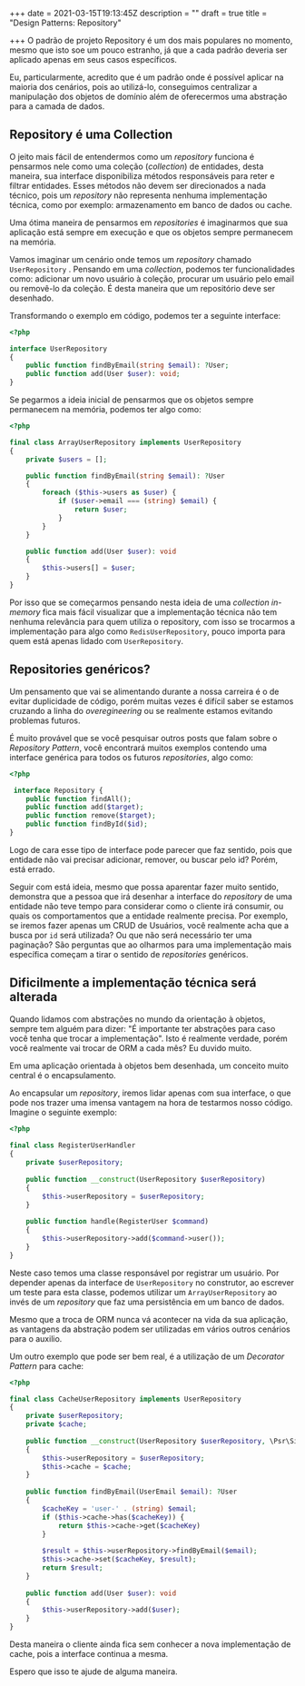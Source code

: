 +++
date = 2021-03-15T19:13:45Z
description = ""
draft = true
title = "Design Patterns: Repository"

+++
O padrão de projeto Repository é um dos mais populares no momento, mesmo que isto soe um pouco estranho, já que a cada padrão deveria ser aplicado apenas em seus casos específicos.

Eu, particularmente, acredito que é um padrão onde é possível aplicar na maioria dos cenários, pois ao utilizá-lo, conseguimos centralizar a manipulação dos objetos de domínio além de oferecermos uma abstração para a camada de dados.

## Repository é uma Collection

O jeito mais fácil de entendermos como um _repository_ funciona é pensarmos nele como uma coleção (_collection_) de entidades, desta maneira, sua interface disponibiliza métodos responsáveis para reter e filtrar entidades. Esses métodos não devem ser direcionados a nada técnico, pois um _repository_ não representa nenhuma implementação técnica, como por exemplo: armazenamento em banco de dados ou cache.

Uma ótima maneira de pensarmos em _repositories_ é imaginarmos que sua aplicação está sempre em execução e que os objetos sempre permanecem na memória.

Vamos imaginar um cenário onde temos um _repository_ chamado `UserRepository` . Pensando em uma _collection_, podemos ter funcionalidades como: adicionar um novo usuário à coleção, procurar um usuário pelo email ou removê-lo da coleção. É desta maneira que um repositório deve ser desenhado. 

Transformando o exemplo em código, podemos ter a seguinte interface:

```php
<?php

interface UserRepository
{
    public function findByEmail(string $email): ?User;
    public function add(User $user): void;
}
```

Se pegarmos a ideia inicial de pensarmos que os objetos sempre permanecem na memória, podemos ter algo como:

```php
<?php

final class ArrayUserRepository implements UserRepository
{
    private $users = [];

    public function findByEmail(string $email): ?User
    {
        foreach ($this->users as $user) {
            if ($user->email === (string) $email) {
                return $user;
            }
        }
    }

    public function add(User $user): void
    {
        $this->users[] = $user;
    }
}
```

Por isso que se começarmos pensando nesta ideia de uma _collection_ _in-memory_ fica mais fácil visualizar que a implementação técnica não tem nenhuma relevância para quem utiliza o repository, com isso se trocarmos a implementação para algo como `RedisUserRepository`, pouco importa para quem está apenas lidado com `UserRepository`.

## Repositories genéricos?

Um pensamento que vai se alimentando durante a nossa carreira é o de evitar duplicidade de código, porém muitas vezes é difícil saber se estamos cruzando a linha do _overegineering_ ou se realmente estamos evitando problemas futuros.

É muito provável que se você pesquisar outros posts que falam sobre o _Repository Pattern_, você encontrará muitos exemplos contendo uma interface genérica para todos os futuros _repositories_, algo como:

```php
<?php

 interface Repository {
    public function findAll();
    public function add($target);
    public function remove($target);
    public function findById($id);
}
```

Logo de cara esse tipo de interface pode parecer que faz sentido, pois que entidade não vai precisar adicionar, remover, ou buscar pelo id? Porém, está errado.

Seguir com está ideia, mesmo que possa aparentar fazer muito sentido, demonstra que a pessoa que irá desenhar a interface do _repository_ de uma entidade não teve tempo para considerar como o cliente irá consumir, ou quais os comportamentos que a entidade realmente precisa. Por exemplo, se iremos fazer apenas um CRUD de Usuários, você realmente acha que a busca por `id` será utilizada? Ou que não será necessário ter uma paginação? São perguntas que ao olharmos para uma implementação mais específica começam a tirar o sentido de _repositories_ genéricos.

## Dificilmente a implementação técnica será alterada

Quando lidamos com abstrações no mundo da orientação à objetos, sempre tem alguém para dizer: "É importante ter abstrações para caso você tenha que trocar a implementação". Isto é realmente verdade, porém você realmente vai trocar de ORM a cada mês? Eu duvido muito.

Em uma aplicação orientada à objetos bem desenhada, um conceito muito central é o encapsulamento.

Ao encapsular um _repository_, iremos lidar apenas com sua interface, o que pode nos trazer uma imensa vantagem na hora de testarmos nosso código. Imagine o seguinte exemplo:

```php
<?php
    
final class RegisterUserHandler
{
    private $userRepository;
    
    public function __construct(UserRepository $userRepository)
    {
        $this->userRepository = $userRepository;
    }
        
    public function handle(RegisterUser $command)
    {
        $this->userRepository->add($command->user());
    }
}
```

Neste caso temos uma classe responsável por registrar um usuário. Por depender apenas da interface de `UserRepository` no construtor, ao escrever um teste para esta classe, podemos utilizar um `ArrayUserRepository` ao invés de um _repository_ que faz uma persistência em um banco de dados.

Mesmo que a troca de ORM nunca vá acontecer na vida da sua aplicação, as vantagens da abstração podem ser utilizadas em vários outros cenários para o auxilio.

Um outro exemplo que pode ser bem real, é a utilização de um _Decorator Pattern_ para cache:

```php
<?php

final class CacheUserRepository implements UserRepository
{
    private $userRepository;
    private $cache;
    
    public function __construct(UserRepository $userRepository, \Psr\SimpleCache\CacheInterface $cache)
    {
        $this->userRepository = $userRepository;
        $this->cache = $cache;
    }
    
    public function findByEmail(UserEmail $email): ?User
    {
        $cacheKey = 'user-' . (string) $email;
        if ($this->cache->has($cacheKey)) {
            return $this->cache->get($cacheKey)
        }
            
        $result = $this->userRepository->findByEmail($email);
        $this->cache->set($cacheKey, $result);
        return $result;
    }
    
    public function add(User $user): void
    {
        $this->userRepository->add($user);
    }
}
```

Desta maneira o cliente ainda fica sem conhecer a nova implementação de cache, pois a interface continua a mesma.

Espero que isso te ajude de alguma maneira.
